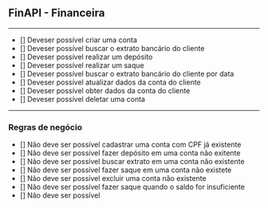 ## FinAPI - Financeira

---


- [] Deveser possível criar uma conta
- [] Deveser possível buscar o extrato bancário do cliente
- [] Deveser possível realizar um depósito
- [] Deveser possível realizar um saque
- [] Deveser possível buscar o extrato bancário do cliente por data
- [] Deveser possível atualizar dados da conta do cliente
- [] Deveser possível obter dados da conta do cliente
- [] Deveser possível deletar uma conta

---


### Regras de negócio

- []  Não deve ser possível cadastrar uma conta com CPF já existente
- []  Não deve ser possível fazer depósito em uma conta não exitente
- []  Não deve ser possível  buscar extrato em uma conta não existente
- []  Não deve ser possível  fazer saque em uma conta não existete 
- []  Não deve ser possível excluir uma conta não existente
- []  Não deve ser possível  fazer saque quando o saldo for insuficiente
- []  Não deve ser possível  